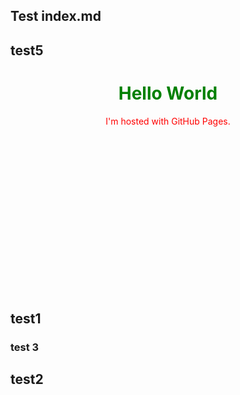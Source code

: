 ## Test index.md
## test5

<body>

<style>
h1 {
  color:  green;
}
  </style>
  
<h1 color="red" align="center">Hello World</h1>
<p style="color:red" align="center"> I'm hosted with GitHub Pages.</p>

<svg fill="none" viewBox="0 0 600 300" width="600" height="300" xmlns="http://www.w3.org/2000/svg">
  <foreignObject width="100%" height="100%">
   </foreignObject>
</svg>

## test1

</body>

### test 3
## test2

